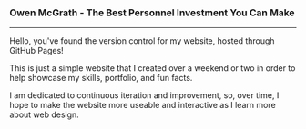 ### Owen McGrath - The Best Personnel Investment You Can Make 
<hr>
<p></p>
<p>Hello, you've found the version control for my website, hosted through GitHub Pages!</p>
<p>This is just a simple website that I created over a weekend or two in order to help showcase my skills, portfolio, and fun facts.</p>
<p>I am dedicated to continuous iteration and improvement, so, over time, I hope to make the website more useable and interactive as I learn more about web design. </p>
